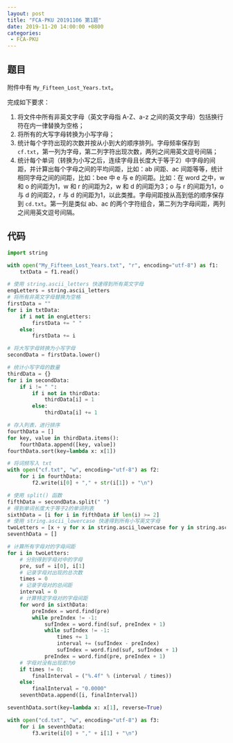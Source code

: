 ```yaml
---
layout: post
title: "FCA-PKU 20191106 第1题"
date: 2019-11-20 14:00:00 +0800
categories: 
 - FCA-PKU
---
```


## 题目

附件中有 `My_Fifteen_Lost_Years.txt`。

<!-- more -->

完成如下要求：
1. 将文件中所有非英文字母（英文字母指 A-Z、a-z 之间的英文字母）包括换行符在内一律替换为空格；
2. 将所有的大写字母转换为小写字母；
3. 统计每个字符出现的次数并按从小到大的顺序排列。字母频率保存到 `cf.txt`，第一列为字母，第二列字符出现次数，两列之间用英文逗号间隔；
4. 统计每个单词（转换为小写之后，连续字母且长度大于等于2）中字母的间距，并计算出每个字母之间的平均间距，比如：ab 间距、ac 间距等等，统计相同字母之间的间距，比如：bee 中 e 与 e 的间距。比如：在 word 之中，w 和 o 的间距为1，w 和 r 的间距为2，w 和 d 的间距为3；o 与 r 的间距为1，o 与 d 的间距2，r 与 d 的间距为1，以此类推。字母间距按从高到低的顺序保存到 `cd.txt`。第一列是类似 ab、ac 的两个字符组合，第二列为字母间距，两列之间用英文逗号间隔。

## 代码

```python
import string

with open("My_Fifteen_Lost_Years.txt", "r", encoding="utf-8") as f1:
    txtData = f1.read()

# 使用 string.ascii_letters 快速得到所有英文字母
engLetters = string.ascii_letters
# 将所有非英文字母替换为空格
firstData = ""
for i in txtData:
    if i not in engLetters:
        firstData += " "
    else:
        firstData += i

# 将大写字母转换为小写字母
secondData = firstData.lower()

# 统计小写字母的数量
thirdData = {}
for i in secondData:
    if i != " ":
        if i not in thirdData:
            thirdData[i] = 1
        else:
            thirdData[i] += 1

# 存入列表，进行排序
fourthData = []
for key, value in thirdData.items():
    fourthData.append([key, value])
fourthData.sort(key=lambda x: x[1])

# 将词频写入 txt 
with open("cf.txt", "w", encoding="utf-8") as f2:
    for i in fourthData:
        f2.write(i[0] + "," + str(i[1]) + "\n")

# 使用 split() 函数
fifthData = secondData.split(" ")
# 得到单词长度大于等于2的单词列表
sixthData = [i for i in fifthData if len(i) >= 2]
# 使用 string.ascii_lowercase 快速得到所有小写英文字母
twoLetters = [x + y for x in string.ascii_lowercase for y in string.ascii_lowercase]
seventhData = []

# 计算所有字母对的字母间距
for i in twoLetters:
    # 分别得到字母对中的字母
    pre, suf = i[0], i[1]
    # 记录字母对出现的总次数
    times = 0
    # 记录字母对的总间距
    interval = 0
    # 计算特定字母对的字母间距
    for word in sixthData:
        preIndex = word.find(pre)
        while preIndex != -1:
            sufIndex = word.find(suf, preIndex + 1)
            while sufIndex != -1:
                times += 1
                interval += (sufIndex - preIndex)
                sufIndex = word.find(suf, sufIndex + 1)
            preIndex = word.find(pre, preIndex + 1)
    # 字母对没有出现即为0
    if times != 0:
        finalInterval = ("%.4f" % (interval / times))
    else:
        finalInterval = "0.0000"
    seventhData.append([i, finalInterval])

seventhData.sort(key=lambda x: x[1], reverse=True)

with open("cd.txt", "w", encoding="utf-8") as f3:
    for i in seventhData:
        f3.write(i[0] + "," + i[1] + "\n")
```

